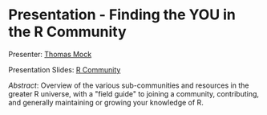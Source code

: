 # Presentation - Finding the YOU in the R Community

Presenter: [Thomas Mock](https://twitter.com/thomas_mock)

Presentation Slides: [R Community](r-community.pdf)

_Abstract_: Overview of the various sub-communities and resources in the greater 
R universe, with a "field guide" to joining a community, contributing, and 
generally maintaining or growing your knowledge of R.
